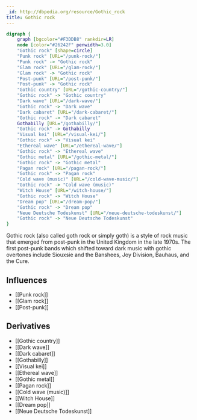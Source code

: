 ```yaml
---
_id: http://dbpedia.org/resource/Gothic_rock
title: Gothic rock
---
```


```dot
digraph {
	graph [bgcolor="#F3DDB8" rankdir=LR]
	node [color="#26242F" penwidth=3.0]
	"Gothic rock" [shape=circle]
	"Punk rock" [URL="/punk-rock/"]
	"Punk rock" -> "Gothic rock"
	"Glam rock" [URL="/glam-rock/"]
	"Glam rock" -> "Gothic rock"
	"Post-punk" [URL="/post-punk/"]
	"Post-punk" -> "Gothic rock"
	"Gothic country" [URL="/gothic-country/"]
	"Gothic rock" -> "Gothic country"
	"Dark wave" [URL="/dark-wave/"]
	"Gothic rock" -> "Dark wave"
	"Dark cabaret" [URL="/dark-cabaret/"]
	"Gothic rock" -> "Dark cabaret"
	Gothabilly [URL="/gothabilly/"]
	"Gothic rock" -> Gothabilly
	"Visual kei" [URL="/visual-kei/"]
	"Gothic rock" -> "Visual kei"
	"Ethereal wave" [URL="/ethereal-wave/"]
	"Gothic rock" -> "Ethereal wave"
	"Gothic metal" [URL="/gothic-metal/"]
	"Gothic rock" -> "Gothic metal"
	"Pagan rock" [URL="/pagan-rock/"]
	"Gothic rock" -> "Pagan rock"
	"Cold wave (music)" [URL="/cold-wave-music/"]
	"Gothic rock" -> "Cold wave (music)"
	"Witch House" [URL="/witch-house/"]
	"Gothic rock" -> "Witch House"
	"Dream pop" [URL="/dream-pop/"]
	"Gothic rock" -> "Dream pop"
	"Neue Deutsche Todeskunst" [URL="/neue-deutsche-todeskunst/"]
	"Gothic rock" -> "Neue Deutsche Todeskunst"
}
```

Gothic rock (also called goth rock or simply goth) is a style of rock music that emerged from post-punk in the United Kingdom in the late 1970s. The first post-punk bands which shifted toward dark music with gothic overtones include Siouxsie and the Banshees, Joy Division, Bauhaus, and the Cure.

## Influences

- [[Punk rock]]
- [[Glam rock]]
- [[Post-punk]]

## Derivatives

- [[Gothic country]]
- [[Dark wave]]
- [[Dark cabaret]]
- [[Gothabilly]]
- [[Visual kei]]
- [[Ethereal wave]]
- [[Gothic metal]]
- [[Pagan rock]]
- [[Cold wave (music)]]
- [[Witch House]]
- [[Dream pop]]
- [[Neue Deutsche Todeskunst]]
